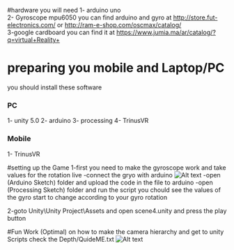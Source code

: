 
#hardware you will need 
1- arduino uno <br>
2- Gyroscope mpu6050 you can find arduino and gyro at http://store.fut-electronics.com/ or  http://ram-e-shop.com/oscmax/catalog/ <br>
3-google cardboard you can find it at https://www.jumia.ma/ar/catalog/?q=virtual+Reality+ <br>




# preparing you mobile and Laptop/PC
you should install these software
<h3>PC</h3>
	1- unity 5.0 
	2- arduino 
	3- processing 
	4- TrinusVR 
<h3>Mobile</h3>
	1- TrinusVR 

	
	
	
#setting up the Game 
1-first you need to make the gyroscope work and take values for the rotation live 
-connect the gryo with arduino 
![Alt text](https://github.com/aa-ahmed-aa/Horizon/Gyro.png "Optional title")
-open (Arduino Sketch) folder and upload the code in the file to arduino
-open (Processing Sketch) folder and run the script you chould see the values of the gyro start to change according to your gyro rotation

2-goto Unity\Unity Project\Assets and open scene4.unity
and press the play button 

#Fun Work (Optimal)
on how to make the camera hierarchy and get to unity Scripts check the Depth/QuideME.txt
![Alt text](https://github.com/aa-ahmed-aa/Horizon/Depth/hierarchy.png "Optional title")
